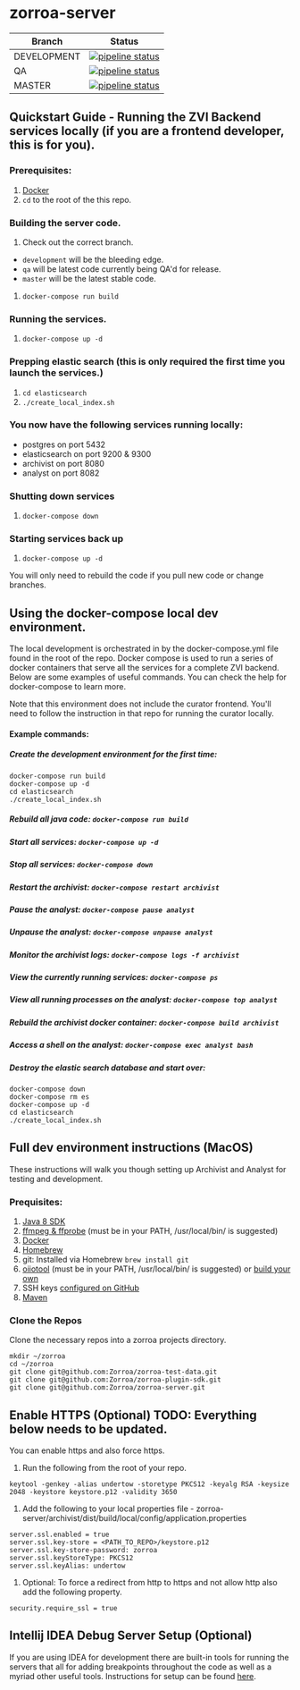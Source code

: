 # zorroa-server

| Branch | Status |
|--------|--------|
DEVELOPMENT | [![pipeline status](https://gitlab.com/zorroa-zvi/zorroa-server/badges/development/pipeline.svg)](https://gitlab.com/zorroa-zvi/zorroa-server/commits/development) |
| QA | [![pipeline status](https://gitlab.com/zorroa-zvi/zorroa-server/badges/qa/pipeline.svg)](https://gitlab.com/zorroa-zvi/zorroa-server/commits/qa) |
| MASTER | [![pipeline status](https://gitlab.com/zorroa-zvi/zorroa-server/badges/master/pipeline.svg)](https://gitlab.com/zorroa-zvi/zorroa-server/commits/master) |

## Quickstart Guide - Running the ZVI Backend services locally (if you are a frontend developer, this is for you).

### Prerequisites:
1. [Docker](https://www.docker.com/docker-mac)
1. `cd` to the root of the this repo.

### Building the server code.
1. Check out the correct branch. 
 - `development` will be the bleeding edge.
 - `qa` will be latest code currently being QA'd for release.
 - `master` will be the latest stable code.
1. `docker-compose run build`

### Running the services.
1. `docker-compose up -d`

### Prepping elastic search (this is only required the first time you launch the services.)
1. `cd elasticsearch`
1. `./create_local_index.sh`

### You now have the following services running locally:
- postgres on port 5432
- elasticsearch on port 9200 & 9300
- archivist on port 8080
- analyst on port 8082

### Shutting down services
1. `docker-compose down`

### Starting services back up
1. `docker-compose up -d`

You will only need to rebuild the code if you pull new code or change branches.

## Using the docker-compose local dev environment.
The local development is orchestrated in by the docker-compose.yml file found in the root of the repo. Docker compose is 
used to run a series of docker containers that serve all the services for a complete ZVI backend. Below are some examples 
of useful commands. You can check the help for docker-compose to learn more.

Note that this environment does not include the curator frontend. You'll need to follow the instruction in that repo
for running the curator locally.

#### Example commands:

##### Create the development environment for the first time:

```
docker-compose run build
docker-compose up -d
cd elasticsearch
./create_local_index.sh
```

##### Rebuild all java code: ```docker-compose run build```

##### Start all services: ```docker-compose up -d```

##### Stop all services: ```docker-compose down```

##### Restart the archivist: ```docker-compose restart archivist```

##### Pause the analyst: ```docker-compose pause analyst```

##### Unpause the analyst: ```docker-compose unpause analyst```

##### Monitor the archivist logs: ```docker-compose logs -f archivist```

##### View the currently running services: ```docker-compose ps```

##### View all running processes on the analyst: ```docker-compose top analyst```

##### Rebuild the archivist docker container: ```docker-compose build archivist```

##### Access a shell on the analyst: ```docker-compose exec analyst bash```

##### Destroy the elastic search database and start over: 

```
docker-compose down
docker-compose rm es
docker-compose up -d
cd elasticsearch
./create_local_index.sh
```


## Full dev environment instructions (MacOS)

These instructions will walk you though setting up Archivist and Analyst for testing and development.

### Prequisites:
1. [Java 8 SDK](http://www.oracle.com/technetwork/java/javase/downloads/jdk8-downloads-2133151.html)
1. [ffmpeg & ffprobe](https://evermeet.cx/ffmpeg/) (must be in your PATH, /usr/local/bin/ is suggested)
1. [Docker](https://www.docker.com/docker-mac)
1. [Homebrew](https://brew.sh/)
1. git: Installed via Homebrew ```brew install git```
1. [oiiotool](https://dl.zorroa.com/public/osx/oiiotool) (must be in your PATH, /usr/local/bin/ is suggested) or [build your own](https://github.com/OpenImageIO/oiio/blob/master/INSTALL.md)
1. SSH keys [configured on GitHub](https://help.github.com/articles/adding-a-new-ssh-key-to-your-github-account/) 
1. [Maven](https://maven.apache.org/)

### Clone the Repos

Clone the necessary repos into a zorroa projects directory. 

```
mkdir ~/zorroa
cd ~/zorroa
git clone git@github.com:Zorroa/zorroa-test-data.git
git clone git@github.com:Zorroa/zorroa-plugin-sdk.git
git clone git@github.com:Zorroa/zorroa-server.git
```

## Enable HTTPS (Optional) TODO: Everything below needs to be updated.

You can enable https and also force https.

1. Run the following from the root of your repo.
```
keytool -genkey -alias undertow -storetype PKCS12 -keyalg RSA -keysize 2048 -keystore keystore.p12 -validity 3650
```

1. Add the following to your local properties file - zorroa-server/archivist/dist/build/local/config/application.properties
```
server.ssl.enabled = true
server.ssl.key-store = <PATH_TO_REPO>/keystore.p12
server.ssl.key-store-password: zorroa
server.ssl.keyStoreType: PKCS12
server.ssl.keyAlias: undertow
```

1. Optional: To force a redirect from http to https and not allow http also add the following property.
```
security.require_ssl = true
```

## Intellij IDEA Debug Server Setup (Optional)

If you are using IDEA for development there are built-in tools for running the servers that all for adding breakpoints throughout the code as well as a myriad other useful tools. Instructions for setup can be found [here](https://wiki.zorroa.com/display/TECH/Intellij+IDEA+Debug+Server+Setup).


